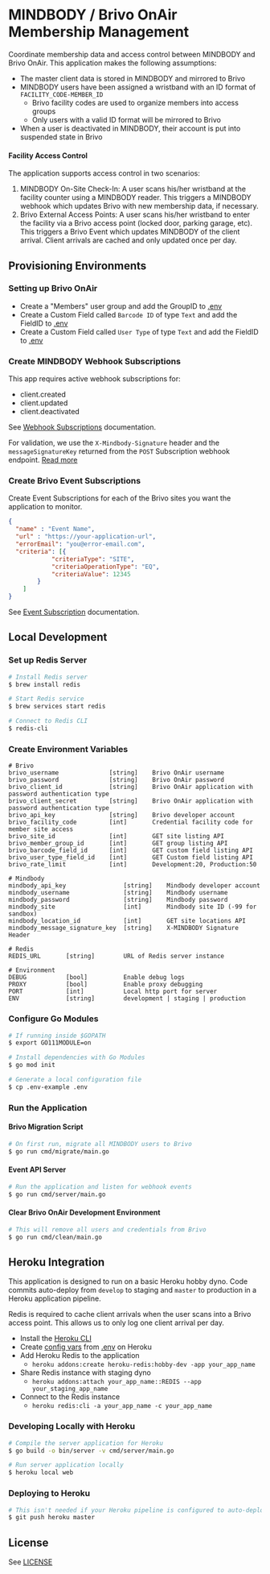 # MINDBODY / Brivo OnAir Membership Management

Coordinate membership data and access control between MINDBODY and Brivo OnAir. This application makes the following assumptions:

+ The master client data is stored in MINDBODY and mirrored to Brivo
+ MINDBODY users have been assigned a wristband with an ID format of `FACILITY_CODE-MEMBER_ID`
    + Brivo facility codes are used to organize members into access groups
    + Only users with a valid ID format will be mirrored to Brivo
+ When a user is deactivated in MINDBODY, their account is put into suspended state in Brivo

#### Facility Access Control

The application supports access control in two scenarios:

1. MINDBODY On-Site Check-In: A user scans his/her wristband at the facility counter using a MINDBODY reader. This triggers a MINDBODY webhook which updates Brivo with new membership data, if necessary.
2. Brivo External Access Points: A user scans his/her wristband to enter the facility via a Brivo access point (locked door, parking garage, etc). This triggers a Brivo Event which updates MINDBODY of the client arrival. Client arrivals are cached and only updated once per day.

## Provisioning Environments 

### Setting up Brivo OnAir

+ Create a "Members" user group and add the GroupID to [.env](.env)
+ Create a Custom Field called `Barcode ID` of type `Text` and add the FieldID to [.env](.env)
+ Create a Custom Field called `User Type` of type `Text` and add the FieldID to [.env](.env)

### Create MINDBODY Webhook Subscriptions

This app requires active webhook subscriptions for:

+ client.created
+ client.updated
+ client.deactivated

See [Webhook Subscriptions](https://developers.mindbodyonline.com/WebhooksDocumentation#subscriptions) documentation.

For validation, we use the `X-Mindbody-Signature` header and the `messageSignatureKey` returned from the `POST` Subscription webhook endpoint. [Read more](https://developers.mindbodyonline.com/WebhooksDocumentation?shell#x-mindbody-signature-header)

### Create Brivo Event Subscriptions

Create Event Subscriptions for each of the Brivo sites you want the application to monitor. 

```json
{
  "name" : "Event Name",
  "url" : "https://your-application-url",
  "errorEmail": "you@error-email.com",
  "criteria": [{
            "criteriaType": "SITE",
            "criteriaOperationType": "EQ",
            "criteriaValue": 12345
        }
    ]
}
```
See [Event Subscription](https://apidocs.brivo.com/#api-Event_Subscription) documentation.

## Local Development

### Set up Redis Server

```sh
# Install Redis server
$ brew install redis
```

```sh
# Start Redis service
$ brew services start redis
```

```sh
# Connect to Redis CLI
$ redis-cli
```

### Create Environment Variables

```
# Brivo
brivo_username              [string]    Brivo OnAir username
brivo_password              [string]    Brivo OnAir password
brivo_client_id             [string]    Brivo OnAir application with password authentication type
brivo_client_secret         [string]    Brivo OnAir application with password authentication type
brivo_api_key               [string]    Brivo developer account
brivo_facility_code         [int]       Credential facility code for member site access
brivo_site_id               [int]       GET site listing API
brivo_member_group_id       [int]       GET group listing API
brivo_barcode_field_id      [int]       GET custom field listing API
brivo_user_type_field_id    [int]       GET Custom field listing API
brivo_rate_limit            [int]       Development:20, Production:50

# Mindbody
mindbody_api_key                [string]    Mindbody developer account
mindbody_username               [string]    Mindbody username
mindbody_password               [string]    Mindbody password
mindbody_site                   [int]       Mindbody site ID (-99 for sandbox)
mindbody_location_id            [int]       GET site locations API
mindbody_message_signature_key  [string]    X-MINDBODY Signature Header

# Redis
REDIS_URL       [string]        URL of Redis server instance

# Environment
DEBUG           [bool]          Enable debug logs
PROXY           [bool]          Enable proxy debugging
PORT            [int]           Local http port for server
ENV             [string]        development | staging | production
```

### Configure Go Modules

```sh
# If running inside $GOPATH
$ export GO111MODULE=on
```

```sh
# Install dependencies with Go Modules
$ go mod init
```

```sh
# Generate a local configuration file
$ cp .env-example .env
```

### Run the Application

#### Brivo Migration Script

```sh
# On first run, migrate all MINDBODY users to Brivo
$ go run cmd/migrate/main.go
```

#### Event API Server

```sh
# Run the application and listen for webhook events
$ go run cmd/server/main.go
```

#### Clear Brivo OnAir Development Environment

```sh
# This will remove all users and credentials from Brivo
$ go run cmd/clean/main.go
```

## Heroku Integration

This application is designed to run on a basic Heroku hobby dyno. Code commits auto-deploy from `develop` to staging and `master` to production in a Heroku application pipeline.

Redis is required to cache client arrivals when the user scans into a Brivo access point. This allows us to only log one client arrival per day.

+ Install the [Heroku CLI](https://devcenter.heroku.com/articles/heroku-cli)
+ Create [config vars](https://devcenter.heroku.com/articles/config-vars#managing-config-vars) from [.env](.env) on Heroku
+ Add Heroku Redis to the application
    + `heroku addons:create heroku-redis:hobby-dev -app your_app_name`
+ Share Redis instance with staging dyno
    + `heroku addons:attach your_app_name::REDIS --app your_staging_app_name`
+ Connect to the Redis instance
    + `heroku redis:cli -a your_app_name -c your_app_name`

### Developing Locally with Heroku

```sh
# Compile the server application for Heroku
$ go build -o bin/server -v cmd/server/main.go
```

```sh
# Run server application locally
$ heroku local web
```

### Deploying to Heroku
```sh
# This isn't needed if your Heroku pipeline is configured to auto-deploy
$ git push heroku master
```

## License

See [LICENSE](LICENSE)